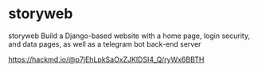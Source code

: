 # storyweb
storyweb
Build a Django-based website with a home page, login security, and data pages, as well as a telegram bot back-end server

https://hackmd.io/@p7jEhLpkSaOxZJKlDSI4_Q/ryWx6BBTH
